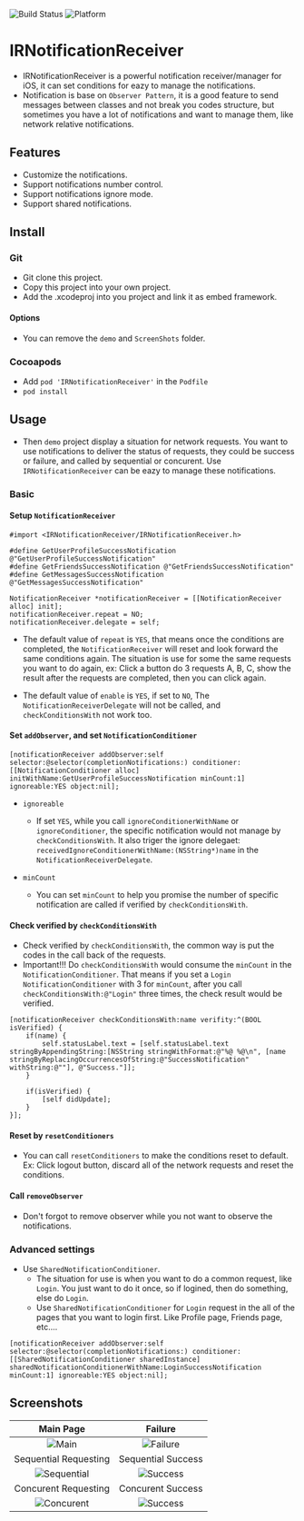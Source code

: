 ![Build Status](https://img.shields.io/badge/build-%20passing%20-brightgreen.svg)
![Platform](https://img.shields.io/badge/Platform-%20iOS%20-blue.svg)

# IRNotificationReceiver 

- IRNotificationReceiver is a powerful notification receiver/manager for iOS, it can set conditions for eazy to manage the notifications. 
- Notification is base on `Observer Pattern`, it is a good feature to send messages between classes and not break you codes structure, but sometimes you have a lot of notifications and want to manage them, like network relative notifications.

## Features
- Customize the notifications.
- Support notifications number control.
- Support notifications ignore mode.
- Support shared notifications.

## Install
### Git
- Git clone this project.
- Copy this project into your own project.
- Add the .xcodeproj into you  project and link it as embed framework.
#### Options
- You can remove the `demo` and `ScreenShots` folder.

### Cocoapods
- Add `pod 'IRNotificationReceiver'`  in the `Podfile`
- `pod install`

## Usage

- Then `demo` project display a situation for network requests. You want to use notifications to deliver the status of requests, they could be success or failure, and called by sequential  or concurent. Use `IRNotificationReceiver` can be eazy to manage these notifications.

### Basic

#### Setup `NotificationReceiver`

```obj-c
#import <IRNotificationReceiver/IRNotificationReceiver.h>

#define GetUserProfileSuccessNotification @"GetUserProfileSuccessNotification"
#define GetFriendsSuccessNotification @"GetFriendsSuccessNotification"
#define GetMessagesSuccessNotification @"GetMessagesSuccessNotification"

NotificationReceiver *notificationReceiver = [[NotificationReceiver alloc] init];
notificationReceiver.repeat = NO;
notificationReceiver.delegate = self;
```

- The default value of `repeat` is `YES`, that means once the conditions are completed, the `NotificationReceiver` will reset and look forward the same conditions again. The situation is use for some the same requests you want to do again, ex: Click a button do 3 requests A, B, C, show the result after the requests are completed, then you can click again.

- The default value of `enable` is `YES`, if set to `NO`,  The `NotificationReceiverDelegate` will not be called, and `checkConditionsWith` not work too.
    
#### Set `addObserver`, and set `NotificationConditioner`
```obj-c
[notificationReceiver addObserver:self selector:@selector(completionNotifications:) conditioner:[[NotificationConditioner alloc] initWithName:GetUserProfileSuccessNotification minCount:1] ignoreable:YES object:nil];
```

- `ignoreable`
    - If set `YES`, while you call `ignoreConditionerWithName` or `ignoreConditioner`, the specific notification would not manage by `checkConditionsWith`. It also triger the ignore delegaet:  `receivedIgnoreConditionerWithName:(NSString*)name` in the `NotificationReceiverDelegate`.

- `minCount`
    - You can set `minCount` to help you promise the number of specific notification are called if verified by  `checkConditionsWith`.

#### Check verified by `checkConditionsWith` 

- Check verified by `checkConditionsWith`, the common way is put the codes in the call back of the requests.
- Important!!! Do `checkConditionsWith` would consume the `minCount` in the `NotificationConditioner`. That means if you set a  `Login NotificationConditioner` with 3 for `minCount`, after you call `checkConditionsWith:@"Login"` three times, the check result would be verified.

```obj-c
[notificationReceiver checkConditionsWith:name verifity:^(BOOL isVerified) {
    if(name) {
        self.statusLabel.text = [self.statusLabel.text stringByAppendingString:[NSString stringWithFormat:@"%@ %@\n", [name stringByReplacingOccurrencesOfString:@"SuccessNotification" withString:@""], @"Success."]];
    }
    
    if(isVerified) {
        [self didUpdate];
    }
}];
```

#### Reset by `resetConditioners` 

- You can call `resetConditioners` to make the conditions reset to default. Ex: Click logout button, discard all of the network requests and reset the conditions. 

#### Call `removeObserver`

- Don't forgot to remove observer while you not want to observe the notifications.


### Advanced settings

- Use `SharedNotificationConditioner`.
    - The situation for use is when you want to do a common request, like `Login`. You just want to do it once, so if logined, then do something, else do `Login`.
    - Use  `SharedNotificationConditioner` for `Login` request in the all of the pages that you want to login first. Like Profile page, Friends page, etc....
    
```obj-c
[notificationReceiver addObserver:self selector:@selector(completionNotifications:) conditioner:[[SharedNotificationConditioner sharedInstance] sharedNotificationConditionerWithName:LoginSuccessNotification minCount:1] ignoreable:YES object:nil];
```

## Screenshots
| Main Page | Failure |
|:---:|:---:|
| ![Main](./ScreenShots/demo1.png) | ![Failure](./ScreenShots/demo6.png) |
| Sequential Requesting | Sequential Success |
| ![Sequential](./ScreenShots/demo2.png) | ![Success](./ScreenShots/demo3.png) |
| Concurent Requesting | Concurent Success |
| ![Concurent](./ScreenShots/demo4.png) | ![Success](./ScreenShots/demo5.png) |
